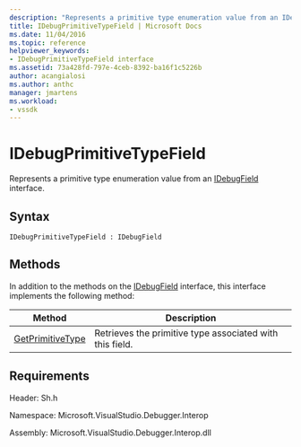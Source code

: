 ```yaml
---
description: "Represents a primitive type enumeration value from an IDebugField interface."
title: IDebugPrimitiveTypeField | Microsoft Docs
ms.date: 11/04/2016
ms.topic: reference
helpviewer_keywords:
- IDebugPrimitiveTypeField interface
ms.assetid: 73a428fd-797e-4ceb-8392-ba16f1c5226b
author: acangialosi
ms.author: anthc
manager: jmartens
ms.workload:
- vssdk
---
```

# IDebugPrimitiveTypeField
Represents a primitive type enumeration value from an [IDebugField](../../../extensibility/debugger/reference/idebugfield.md) interface.

## Syntax

```
IDebugPrimitiveTypeField : IDebugField
```

## Methods
 In addition to the methods on the [IDebugField](../../../extensibility/debugger/reference/idebugfield.md) interface, this interface implements the following method:

|Method|Description|
|------------|-----------------|
|[GetPrimitiveType](../../../extensibility/debugger/reference/idebugprimitivetypefield-getprimitivetype.md)|Retrieves the primitive type associated with this field.|

## Requirements
 Header: Sh.h

 Namespace: Microsoft.VisualStudio.Debugger.Interop

 Assembly: Microsoft.VisualStudio.Debugger.Interop.dll
